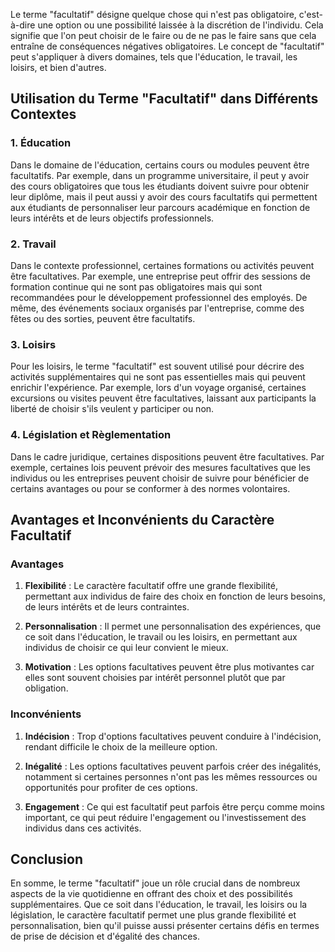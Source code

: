 Le terme "facultatif" désigne quelque chose qui n'est pas obligatoire, c'est-à-dire une option ou une possibilité laissée à la discrétion de l'individu. Cela signifie que l'on peut choisir de le faire ou de ne pas le faire sans que cela entraîne de conséquences négatives obligatoires. Le concept de "facultatif" peut s'appliquer à divers domaines, tels que l'éducation, le travail, les loisirs, et bien d'autres.

## Utilisation du Terme "Facultatif" dans Différents Contextes

### 1. **Éducation**

Dans le domaine de l'éducation, certains cours ou modules peuvent être facultatifs. Par exemple, dans un programme universitaire, il peut y avoir des cours obligatoires que tous les étudiants doivent suivre pour obtenir leur diplôme, mais il peut aussi y avoir des cours facultatifs qui permettent aux étudiants de personnaliser leur parcours académique en fonction de leurs intérêts et de leurs objectifs professionnels.

### 2. **Travail**

Dans le contexte professionnel, certaines formations ou activités peuvent être facultatives. Par exemple, une entreprise peut offrir des sessions de formation continue qui ne sont pas obligatoires mais qui sont recommandées pour le développement professionnel des employés. De même, des événements sociaux organisés par l'entreprise, comme des fêtes ou des sorties, peuvent être facultatifs.

### 3. **Loisirs**

Pour les loisirs, le terme "facultatif" est souvent utilisé pour décrire des activités supplémentaires qui ne sont pas essentielles mais qui peuvent enrichir l'expérience. Par exemple, lors d'un voyage organisé, certaines excursions ou visites peuvent être facultatives, laissant aux participants la liberté de choisir s'ils veulent y participer ou non.

### 4. **Législation et Règlementation**

Dans le cadre juridique, certaines dispositions peuvent être facultatives. Par exemple, certaines lois peuvent prévoir des mesures facultatives que les individus ou les entreprises peuvent choisir de suivre pour bénéficier de certains avantages ou pour se conformer à des normes volontaires.

## Avantages et Inconvénients du Caractère Facultatif

### Avantages

1. **Flexibilité** : Le caractère facultatif offre une grande flexibilité, permettant aux individus de faire des choix en fonction de leurs besoins, de leurs intérêts et de leurs contraintes.
   
2. **Personnalisation** : Il permet une personnalisation des expériences, que ce soit dans l'éducation, le travail ou les loisirs, en permettant aux individus de choisir ce qui leur convient le mieux.

3. **Motivation** : Les options facultatives peuvent être plus motivantes car elles sont souvent choisies par intérêt personnel plutôt que par obligation.

### Inconvénients

1. **Indécision** : Trop d'options facultatives peuvent conduire à l'indécision, rendant difficile le choix de la meilleure option.
   
2. **Inégalité** : Les options facultatives peuvent parfois créer des inégalités, notamment si certaines personnes n'ont pas les mêmes ressources ou opportunités pour profiter de ces options.

3. **Engagement** : Ce qui est facultatif peut parfois être perçu comme moins important, ce qui peut réduire l'engagement ou l'investissement des individus dans ces activités.

## Conclusion

En somme, le terme "facultatif" joue un rôle crucial dans de nombreux aspects de la vie quotidienne en offrant des choix et des possibilités supplémentaires. Que ce soit dans l'éducation, le travail, les loisirs ou la législation, le caractère facultatif permet une plus grande flexibilité et personnalisation, bien qu'il puisse aussi présenter certains défis en termes de prise de décision et d'égalité des chances.